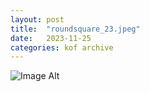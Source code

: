 ```yaml
---
layout:	post
title:	"roundsquare_23.jpeg"
date:	2023-11-25
categories:	kof archive
---
```


![Image Alt](https://k0f.github.io/assets/roundsquare_23.jpeg)